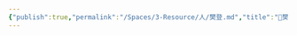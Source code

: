 ```yaml
---
{"publish":true,"permalink":"/Spaces/3-Resource/人/樊登.md","title":"🧑樊登","created":"2022-08-05","modified":"2023-03-14","published":"2025-07-29T23:04:31.203+08:00","cssclasses":""}
---
```



